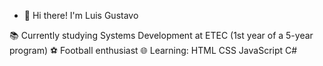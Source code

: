 - 👋 Hi there! I'm Luis Gustavo

📚 Currently studying Systems Development at ETEC (1st year of a 5-year program)
⚽️ Football enthusiast
🌐 Learning:
HTML
CSS
JavaScript
C#


